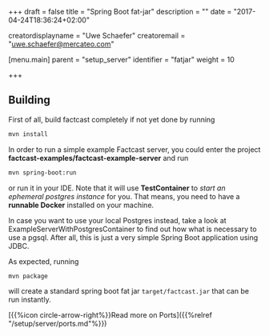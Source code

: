 +++
draft = false
title = "Spring Boot fat-jar"
description = ""
date = "2017-04-24T18:36:24+02:00"

creatordisplayname = "Uwe Schaefer"
creatoremail = "uwe.schaefer@mercateo.com"

[menu.main]
parent = "setup_server"
identifier = "fatjar"
weight = 10

+++

## Building

First of all, build factcast completely if not yet done by running


```sh
mvn install
```


In order to run a simple example Factcast server, you could enter the project **factcast-examples/factcast-example-server** and run

```sh
mvn spring-boot:run
```

or run it in your IDE. Note that it will use **TestContainer** to *start an ephemeral postgres instance* for you. That means, you need to have a **runnable Docker** installed on your machine. 

In case you want to use your local Postgres instead, take a look at ExampleServerWithPostgresContainer to find out how what is necessary to use a pgsql. After all, this is just a very simple Spring Boot application using JDBC.

As expected, running


```sh
mvn package
```

will create a standard spring boot fat jar ```target/factcast.jar``` that can be run instantly.

[{{%icon circle-arrow-right%}}Read more on Ports]({{%relref "/setup/server/ports.md"%}})
